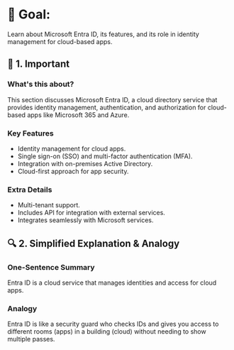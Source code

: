 # 🎯 Goal:
Learn about Microsoft Entra ID, its features, and its role in identity management for cloud-based apps.

## 🧠 1. Important

### What's this about?
This section discusses Microsoft Entra ID, a cloud directory service that provides identity management, authentication, and authorization for cloud-based apps like Microsoft 365 and Azure.

### Key Features
- Identity management for cloud apps.
- Single sign-on (SSO) and multi-factor authentication (MFA).
- Integration with on-premises Active Directory.
- Cloud-first approach for app security.

### Extra Details
- Multi-tenant support.
- Includes API for integration with external services.
- Integrates seamlessly with Microsoft services.

## 🔍 2. Simplified Explanation & Analogy

### One-Sentence Summary  
Entra ID is a cloud service that manages identities and access for cloud apps.

### Analogy  
Entra ID is like a security guard who checks IDs and gives you access to different rooms (apps) in a building (cloud) without needing to show multiple passes.
